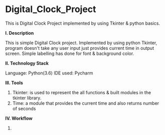 # Digital_Clock_Project
This is Digital Clock Project implemented by using Tkinter & python basics.

**I. Description**

This is simple Digital Clock project. Implemented by using python Tkinter, program doesn't take any user input just provides current time in output screen. 
Simple labelling has done for font & background color.

**II. Technology Stack**

Language: Python(3.6)
IDE used: Pycharm

**III. Tools**

1. Tkinter: is used to represent the all functions & built modules in the tkinter library.
2. Time: a module that provides the current time and also returns number of seconds   

**IV. Workflow**

1.



